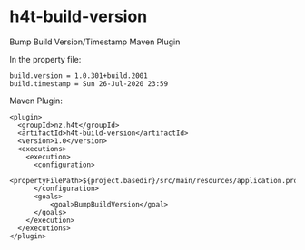 # h4t-build-version
Bump Build Version/Timestamp Maven Plugin


In the property file:
```
build.version = 1.0.301+build.2001
build.timestamp = Sun 26-Jul-2020 23:59
```

Maven Plugin:
```
<plugin>
  <groupId>nz.h4t</groupId>
  <artifactId>h4t-build-version</artifactId>
  <version>1.0</version>
  <executions>
    <execution>
      <configuration>
        <propertyFilePath>${project.basedir}/src/main/resources/application.properties</propertyFilePath>
      </configuration>
      <goals>
          <goal>BumpBuildVersion</goal>
      </goals>
    </execution>
  </executions>
</plugin>
```      
